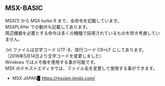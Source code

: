## MSX-BASIC

MSX(1) から MSX turbo R まで、全命令を記載しています。<br />
MSXPLAYer での動作も記載してあります。<br />
周辺機器を必要とする命令は多くの機種で採用されているものを除き考慮していません。

.txt ファイルは文字コード UTF-8、改行コード CR+LF にしてあります。<br />
（2016年5月14日より文字コードを変更しました）<br />
Windows ではメモ帳を使用する事が可能です。<br />
MSX のテキストエディタでは、ファイル名を変更して使用する事ができます。

* MSX JAPAN▉ https://msxjpn.jimdo.com/
